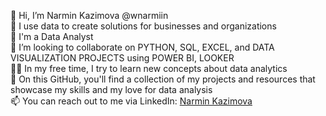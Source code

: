 👋 Hi, I’m Narmin Kazimova @wnarmiin  
👀 I use data to create solutions for businesses and organizations  
🌱 I'm a Data Analyst  
🤝 I’m looking to collaborate on PYTHON, SQL, EXCEL, and DATA VISUALIZATION PROJECTS using POWER BI, LOOKER  
👩‍💻 In my free time, I try to learn new concepts about data analytics  
🌱 On this GitHub, you'll find a collection of my projects and resources that showcase my skills and my love for data analysis  
📫 You can reach out to me via LinkedIn: [Narmin Kazimova](https://www.linkedin.com/in/narmin-kazimova-0a64b2307/)

